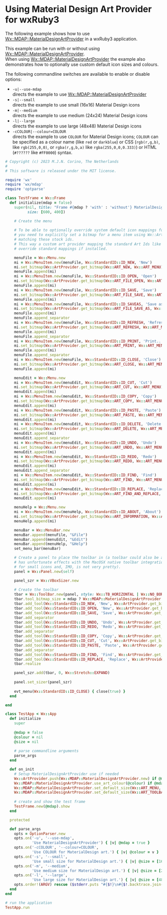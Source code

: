 
# Using Material Design Art Provider for wxRuby3

The following example shows how to use [Wx::MDAP::MaterialDesignArtProvider](https://mcorino.github.io/wxRuby3-MaterialDesignArtProvider/Wx/MDAP/MaterialDesignArtProvider.html)
in a wxRuby3 application.

This example can be run with or without using [Wx::MDAP::MaterialDesignArtProvider](https://mcorino.github.io/wxRuby3-MaterialDesignArtProvider/Wx/MDAP/MaterialDesignArtProvider.html).<br>
When using [Wx::MDAP::MaterialDesignArtProvider](https://mcorino.github.io/wxRuby3-MaterialDesignArtProvider/Wx/MDAP/MaterialDesignArtProvider.html) the example also demonstrates how to optionally use custom default icon
sizes and colours.

The following commandline switches are available to enable or disable options:

- `-u|--use-mdap`<br>directs the example to use [Wx::MDAP::MaterialDesignArtProvider](https://mcorino.github.io/wxRuby3-MaterialDesignArtProvider/Wx/MDAP/MaterialDesignArtProvider.html)
- `-s|--small`<br>directs the example to use small (16x16) Material Design icons
- `-m|--medium`<br>directs the example to use medium (24x24) Material Design icons
- `-l|--large`<br>directs the example to use large (48x48) Material Design icons
- `-cCOLOUR|--colour=COLOUR`<br>directs the example to use `COLOUR` for Material Design icons; `COLOUR` can be specified as a colour name (like `red` or `darkblue`) or CSS (`rgb(r,g,b)`, like `rgb(255,0,0)`, or `rgba(r,g,b,a)` like `rgba(255,0,0,0.333)`) or HTML (`#??????` like `#FF0000`) syntax.

~~~ruby
# Copyright (c) 2023 M.J.N. Corino, The Netherlands
#
# This software is released under the MIT license.

require 'wx'
require 'wx/mdap'
require 'optparse'

class TestFrame < Wx::Frame
  def initialize(mdap = false)
    super(nil, title: "Frame #{mdap ? 'with' : 'without'} MaterialDesignArtProvider",
          size: [600, 400])

    # Create the menu
    
    # To be able to optionally override system default icon mappings for stock ids like ID_NEW/ID_OPEN/ID_SAVE etc.
    # you need to explicitly set a bitmap for a menu item using Wx::ArtProvider and the standard Art Ids
    # matching these stock ids.
    # This way a custom art provider mapping the standard Art Ids like Wx::MDAP::MaterialDesignArtProvider can
    # override standard mappings if installed.

    menuFile = Wx::Menu.new
    mi = Wx::MenuItem.new(menuFile, Wx::StandardID::ID_NEW, 'New')
    mi.set_bitmap(Wx::ArtProvider.get_bitmap(Wx::ART_NEW, Wx::ART_MENU))
    menuFile.append(mi)
    mi = Wx::MenuItem.new(menuFile, Wx::StandardID::ID_OPEN, 'Open')
    mi.set_bitmap(Wx::ArtProvider.get_bitmap(Wx::ART_FILE_OPEN, Wx::ART_MENU))
    menuFile.append(mi)
    mi = Wx::MenuItem.new(menuFile, Wx::StandardID::ID_SAVE, 'Save')
    mi.set_bitmap(Wx::ArtProvider.get_bitmap(Wx::ART_FILE_SAVE, Wx::ART_MENU))
    menuFile.append(mi)
    mi = Wx::MenuItem.new(menuFile, Wx::StandardID::ID_SAVEAS, 'Save as...')
    mi.set_bitmap(Wx::ArtProvider.get_bitmap(Wx::ART_FILE_SAVE_AS, Wx::ART_MENU))
    menuFile.append(mi)
    menuFile.append_separator
    mi = Wx::MenuItem.new(menuFile, Wx::StandardID::ID_REFRESH, 'Refresh')
    mi.set_bitmap(Wx::ArtProvider.get_bitmap(Wx::ART_REFRESH, Wx::ART_MENU))
    menuFile.append(mi)
    menuFile.append_separator
    mi = Wx::MenuItem.new(menuFile, Wx::StandardID::ID_PRINT, 'Print...')
    mi.set_bitmap(Wx::ArtProvider.get_bitmap(Wx::ART_PRINT, Wx::ART_MENU))
    menuFile.append(mi)
    menuFile.append_separator
    mi = Wx::MenuItem.new(menuFile, Wx::StandardID::ID_CLOSE, 'Close')
    mi.set_bitmap(Wx::ArtProvider.get_bitmap(Wx::ART_CLOSE, Wx::ART_MENU))
    menuFile.append(mi)

    menuEdit = Wx::Menu.new
    mi = Wx::MenuItem.new(menuEdit, Wx::StandardID::ID_CUT, 'Cut')
    mi.set_bitmap(Wx::ArtProvider.get_bitmap(Wx::ART_CUT, Wx::ART_MENU))
    menuEdit.append(mi)
    mi = Wx::MenuItem.new(menuEdit, Wx::StandardID::ID_COPY, 'Copy')
    mi.set_bitmap(Wx::ArtProvider.get_bitmap(Wx::ART_COPY, Wx::ART_MENU))
    menuEdit.append(mi)
    mi = Wx::MenuItem.new(menuEdit, Wx::StandardID::ID_PASTE, 'Paste')
    mi.set_bitmap(Wx::ArtProvider.get_bitmap(Wx::ART_PASTE, Wx::ART_MENU))
    menuEdit.append(mi)
    mi = Wx::MenuItem.new(menuEdit, Wx::StandardID::ID_DELETE, 'Delete')
    mi.set_bitmap(Wx::ArtProvider.get_bitmap(Wx::ART_DELETE, Wx::ART_MENU))
    menuEdit.append(mi)
    menuEdit.append_separator
    mi = Wx::MenuItem.new(menuEdit, Wx::StandardID::ID_UNDO, 'Undo')
    mi.set_bitmap(Wx::ArtProvider.get_bitmap(Wx::ART_UNDO, Wx::ART_MENU))
    menuEdit.append(mi)
    mi = Wx::MenuItem.new(menuEdit, Wx::StandardID::ID_REDO, 'Redo')
    mi.set_bitmap(Wx::ArtProvider.get_bitmap(Wx::ART_REDO, Wx::ART_MENU))
    menuEdit.append(mi)
    menuEdit.append_separator
    mi = Wx::MenuItem.new(menuEdit, Wx::StandardID::ID_FIND, 'Find')
    mi.set_bitmap(Wx::ArtProvider.get_bitmap(Wx::ART_FIND, Wx::ART_MENU))
    menuEdit.append(mi)
    mi = Wx::MenuItem.new(menuEdit, Wx::StandardID::ID_REPLACE, 'Replace')
    mi.set_bitmap(Wx::ArtProvider.get_bitmap(Wx::ART_FIND_AND_REPLACE, Wx::ART_MENU))
    menuEdit.append(mi)

    menuHelp = Wx::Menu.new
    mi = Wx::MenuItem.new(menuHelp, Wx::StandardID::ID_ABOUT, 'About')
    mi.set_bitmap(Wx::ArtProvider.get_bitmap(Wx::ART_INFORMATION, Wx::ART_MENU))
    menuHelp.append(mi)

    menuBar = Wx::MenuBar.new
    menuBar.append(menuFile, "&File")
    menuBar.append(menuEdit, "&Edit")
    menuBar.append(menuHelp, "&Help")
    set_menu_bar(menuBar)

    # Create a panel to place the toolbar in (a toolbar could also be attached directly to a Wx::Frame but this
    # has unfortunate effects with the MacOSX native toolbar integration in the app title bar which does not work
    # for small icons and, IMO, is not very pretty). 
    panel = Wx::Panel.new(self)

    panel_szr = Wx::VBoxSizer.new
    
    # Create the toolbar
    tbar = Wx::ToolBar.new(panel, style: Wx::TB_HORIZONTAL | Wx::NO_BORDER | Wx::TB_FLAT)
    tbar.tool_bitmap_size = mdap ? Wx::MDAP::MaterialDesignArtProvider.get_default_size(Wx::ART_TOOLBAR) : [ 16, 16 ]
    tbar.add_tool(Wx::StandardID::ID_NEW, 'New', Wx::ArtProvider.get_bitmap(Wx::ART_NEW, Wx::ART_TOOLBAR), 'Create a new file')
    tbar.add_tool(Wx::StandardID::ID_OPEN, 'New', Wx::ArtProvider.get_bitmap(Wx::ART_FILE_OPEN, Wx::ART_TOOLBAR), 'Open a file')
    tbar.add_tool(Wx::StandardID::ID_SAVE, 'Save', Wx::ArtProvider.get_bitmap(Wx::ART_FILE_SAVE, Wx::ART_TOOLBAR), 'Save the file')
    tbar.add_separator
    tbar.add_tool(Wx::StandardID::ID_UNDO, 'Undo', Wx::ArtProvider.get_bitmap(Wx::ART_UNDO, Wx::ART_TOOLBAR), 'Undo change')
    tbar.add_tool(Wx::StandardID::ID_REDO, 'Redo', Wx::ArtProvider.get_bitmap(Wx::ART_REDO, Wx::ART_TOOLBAR), 'Redo change')
    tbar.add_separator
    tbar.add_tool(Wx::StandardID::ID_COPY, 'Copy', Wx::ArtProvider.get_bitmap(Wx::ART_COPY, Wx::ART_TOOLBAR), 'Copy selection')
    tbar.add_tool(Wx::StandardID::ID_CUT, 'Cut', Wx::ArtProvider.get_bitmap(Wx::ART_CUT, Wx::ART_TOOLBAR), 'Cut selection')
    tbar.add_tool(Wx::StandardID::ID_PASTE, 'Paste', Wx::ArtProvider.get_bitmap(Wx::ART_PASTE, Wx::ART_TOOLBAR), 'Paste selection')
    tbar.add_separator
    tbar.add_tool(Wx::StandardID::ID_FIND, 'Find', Wx::ArtProvider.get_bitmap(Wx::ART_FIND, Wx::ART_TOOLBAR), 'Show Find Dialog')
    tbar.add_tool(Wx::StandardID::ID_REPLACE, 'Replace', Wx::ArtProvider.get_bitmap(Wx::ART_FIND_AND_REPLACE, Wx::ART_TOOLBAR), 'Show Replace Dialog')
    tbar.realize

    panel_szr.add(tbar, 0, Wx::Stretch::EXPAND)
    
    panel.set_sizer(panel_szr)
    
    evt_menu(Wx::StandardID::ID_CLOSE) { close(true) }
  end

end

class TestApp < Wx::App
  def initialize
    super
    
    @mdap = false
    @colour = nil
    @size = nil
    
    # parse commandline arguments
    parse_args
  end

  def on_init
    # Setup MaterialDesignArtProvider use if needed
    Wx::ArtProvider.push(Wx::MDAP::MaterialDesignArtProvider.new) if @mdap
    Wx::MDAP::MaterialDesignArtProvider.use_art_colour(@colour) if @mdap && @colour
    Wx::MDAP::MaterialDesignArtProvider.set_default_size(Wx::ART_MENU, @size) if @mdap && @size
    Wx::MDAP::MaterialDesignArtProvider.set_default_size(Wx::ART_TOOLBAR, @size) if @mdap && @size
    
    # create and show the test frame
    TestFrame.new(@mdap).show
  end

  protected

  def parse_args
    opts = OptionParser.new
    opts.on('-u', '--use-mdap',
            'Use MaterialDesignArtProvider') { |v| @mdap = true }
    opts.on('-cCOLOUR', '--colour=COLOUR',
            'Use COLOUR for MaterialDesign art.') { |v| @colour = v }
    opts.on('-s', '--small',
            'Use small size for MaterialDesign art.') { |v| @size = [16,16] }
    opts.on('-m', '--medium',
            'Use medium size for MaterialDesign art.') { |v| @size = [24,24] }
    opts.on('-l', '--large',
            'Use large size for MaterialDesign art.') { |v| @size = [48,48] }
    opts.order!(ARGV) rescue ($stderr.puts "#{$!}\n#{$!.backtrace.join("\n")}"; exit(1))
  end
end

# run the application
TestApp.run
~~~
